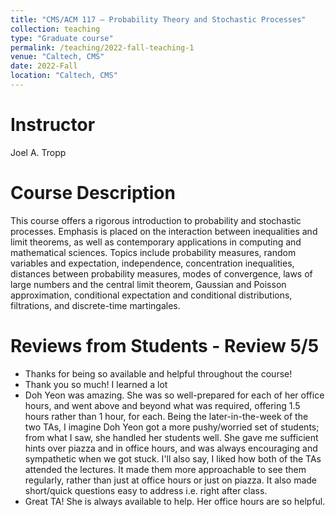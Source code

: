 ```yaml
---
title: "CMS/ACM 117 — Probability Theory and Stochastic Processes"
collection: teaching
type: "Graduate course"
permalink: /teaching/2022-fall-teaching-1
venue: "Caltech, CMS"
date: 2022-Fall
location: "Caltech, CMS"
---
```


Instructor
======
Joel A. Tropp

Course Description
======
This course offers a rigorous introduction to probability and stochastic processes. Emphasis is placed on the interaction between inequalities and limit theorems, as well as contemporary applications in computing and mathematical sciences. Topics include probability measures, random variables and expectation, independence, concentration inequalities, distances between probability measures, modes of convergence, laws of large numbers and the central limit theorem, Gaussian and Poisson approximation, conditional expectation and conditional distributions, filtrations, and discrete-time martingales.

Reviews from Students - Review 5/5
======
* Thanks for being so available and helpful throughout the course!
* Thank you so much! I learned a lot
* Doh Yeon was amazing. She was so well-prepared for each of her office hours, and went above and beyond what was required, offering 1.5 hours rather than 1 hour, for each. Being the later-in-the-week of the two TAs, I imagine Doh Yeon got a more pushy/worried set of students; from what I saw, she handled her students well. She gave me sufficient hints over piazza and in office hours, and was always encouraging and sympathetic when we got stuck.
I'll also say, I liked how both of the TAs attended the lectures. It made them more approachable to see them regularly, rather than just at office hours or just on piazza. It also made short/quick questions easy to address i.e. right after class.
* Great TA! She is always available to help. Her office hours are so helpful.
